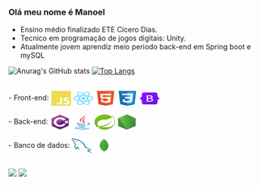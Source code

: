 ### Olá meu nome é Manoel

- Ensino médio finalizado ETE Cícero Dias.
- Tecnico em programação de jogos digitais: Unity.
- Atualmente jovem aprendiz meio periodo back-end em Spring boot e mySQL

<!--
- Front-end: react js e bootstrap.
- Back-end: Node.js e Spring Boot.
- Banco de dados: mySQL e MongoDB.
-->

![Anurag's GitHub stats](https://github-readme-stats.vercel.app/api?username=Manoel612&show_icons=false&theme=cobalt)
[![Top Langs](https://github-readme-stats.vercel.app/api/top-langs/?username=Manoel612&layout=compact&theme=cobalt)](https://github.com/anuraghazra/github-readme-stats)

<div style="display: inline_block"><br>
 - Front-end:
  <img align="center" alt="Rafa-Js" height="30" width="40" src="https://raw.githubusercontent.com/devicons/devicon/master/icons/javascript/javascript-plain.svg">
  <img align="center" alt="Rafa-React" height="30" width="40" src="https://raw.githubusercontent.com/devicons/devicon/master/icons/react/react-original.svg">
  <img align="center" alt="Rafa-HTML" height="30" width="40" src="https://raw.githubusercontent.com/devicons/devicon/master/icons/html5/html5-original.svg">
  <img align="center" alt="Rafa-CSS" height="30" width="40" src="https://raw.githubusercontent.com/devicons/devicon/master/icons/css3/css3-original.svg">
  <img align="center" alt="Rafa-Bootstrap" height="30" width="40" src="https://raw.githubusercontent.com/devicons/devicon/master/icons/bootstrap/bootstrap-original.svg">
</div>

<div style="display: inline_block"><br>
 - Back-end:
  <img align="center" alt="Rafa-Csharp" height="30" width="40" src="https://raw.githubusercontent.com/devicons/devicon/master/icons/csharp/csharp-original.svg">
  <img align="center" alt="Rafa-Java" height="30" width="40" src="https://raw.githubusercontent.com/devicons/devicon/master/icons/java/java-original.svg">
  <img align="center" alt="Rafa-Spring" height="30" width="40" src="https://raw.githubusercontent.com/devicons/devicon/master/icons/spring/spring-original.svg">
  <img align="center" alt="Rafa-Nodejs" height="30" width="40" src="https://raw.githubusercontent.com/devicons/devicon/master/icons/nodejs/nodejs-original.svg">
</div>

<div style="display: inline_block"><br>
 - Banco de dados:
  <img align="center" alt="Rafa-Mysql" height="30" width="40" src="https://raw.githubusercontent.com/devicons/devicon/master/icons/mysql/mysql-original.svg">
  <img align="center" alt="Rafa-Mongodb" height="30" width="40" src="https://raw.githubusercontent.com/devicons/devicon/master/icons/mongodb/mongodb-original.svg">
</div>
  
  ##
 
<div> 
  <!--
  <a href="https://instagram.com/rafaballerini" target="_blank"><img src="https://img.shields.io/badge/-Instagram-%23E4405F?style=for-the-badge&logo=instagram&logoColor=white" target="_blank"></a>
--> 
  <a href = "mailto:manoel.carneiro612@gmail.com"><img src="https://img.shields.io/badge/-Gmail-%23333?style=for-the-badge&logo=gmail&logoColor=white" target="_blank"></a>
  <a href="https://www.linkedin.com/in/manoel-josé-oliveira-neto-31ab6a26a" target="_blank"><img src="https://img.shields.io/badge/-LinkedIn-%230077B5?style=for-the-badge&logo=linkedin&logoColor=white" target="_blank"></a> 
  
</div>
